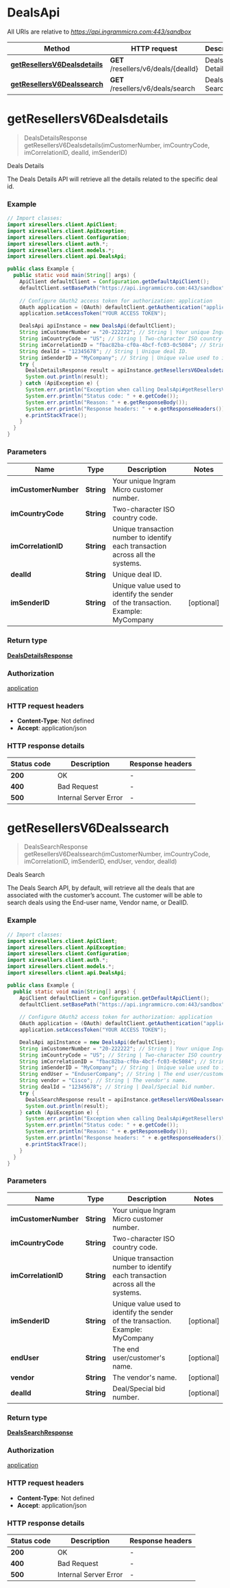 # DealsApi

All URIs are relative to *https://api.ingrammicro.com:443/sandbox*

| Method | HTTP request | Description |
|------------- | ------------- | -------------|
| [**getResellersV6Dealsdetails**](DealsApi.md#getResellersV6Dealsdetails) | **GET** /resellers/v6/deals/{dealId} | Deals Details |
| [**getResellersV6Dealssearch**](DealsApi.md#getResellersV6Dealssearch) | **GET** /resellers/v6/deals/search | Deals Search |


<a id="getResellersV6Dealsdetails"></a>
# **getResellersV6Dealsdetails**
> DealsDetailsResponse getResellersV6Dealsdetails(imCustomerNumber, imCountryCode, imCorrelationID, dealId, imSenderID)

Deals Details

The Deals Details API will retrieve all the details related to the specific deal id.

### Example
```java
// Import classes:
import xiresellers.client.ApiClient;
import xiresellers.client.ApiException;
import xiresellers.client.Configuration;
import xiresellers.client.auth.*;
import xiresellers.client.models.*;
import xiresellers.client.api.DealsApi;

public class Example {
  public static void main(String[] args) {
    ApiClient defaultClient = Configuration.getDefaultApiClient();
    defaultClient.setBasePath("https://api.ingrammicro.com:443/sandbox");
    
    // Configure OAuth2 access token for authorization: application
    OAuth application = (OAuth) defaultClient.getAuthentication("application");
    application.setAccessToken("YOUR ACCESS TOKEN");

    DealsApi apiInstance = new DealsApi(defaultClient);
    String imCustomerNumber = "20-222222"; // String | Your unique Ingram Micro customer number.
    String imCountryCode = "US"; // String | Two-character ISO country code.
    String imCorrelationID = "fbac82ba-cf0a-4bcf-fc03-0c5084"; // String | Unique transaction number to identify each transaction across all the systems.
    String dealId = "12345678"; // String | Unique deal ID.
    String imSenderID = "MyCompany"; // String | Unique value used to identify the sender of the transaction. Example: MyCompany
    try {
      DealsDetailsResponse result = apiInstance.getResellersV6Dealsdetails(imCustomerNumber, imCountryCode, imCorrelationID, dealId, imSenderID);
      System.out.println(result);
    } catch (ApiException e) {
      System.err.println("Exception when calling DealsApi#getResellersV6Dealsdetails");
      System.err.println("Status code: " + e.getCode());
      System.err.println("Reason: " + e.getResponseBody());
      System.err.println("Response headers: " + e.getResponseHeaders());
      e.printStackTrace();
    }
  }
}
```

### Parameters

| Name | Type | Description  | Notes |
|------------- | ------------- | ------------- | -------------|
| **imCustomerNumber** | **String**| Your unique Ingram Micro customer number. | |
| **imCountryCode** | **String**| Two-character ISO country code. | |
| **imCorrelationID** | **String**| Unique transaction number to identify each transaction across all the systems. | |
| **dealId** | **String**| Unique deal ID. | |
| **imSenderID** | **String**| Unique value used to identify the sender of the transaction. Example: MyCompany | [optional] |

### Return type

[**DealsDetailsResponse**](DealsDetailsResponse.md)

### Authorization

[application](../README.md#application)

### HTTP request headers

 - **Content-Type**: Not defined
 - **Accept**: application/json

### HTTP response details
| Status code | Description | Response headers |
|-------------|-------------|------------------|
| **200** | OK |  -  |
| **400** | Bad Request |  -  |
| **500** | Internal Server Error |  -  |

<a id="getResellersV6Dealssearch"></a>
# **getResellersV6Dealssearch**
> DealsSearchResponse getResellersV6Dealssearch(imCustomerNumber, imCountryCode, imCorrelationID, imSenderID, endUser, vendor, dealId)

Deals Search

The Deals Search API, by default, will retrieve all the deals that are associated with the customer’s account. The customer will be able to search deals using the End-user name, Vendor name, or DealID. 

### Example
```java
// Import classes:
import xiresellers.client.ApiClient;
import xiresellers.client.ApiException;
import xiresellers.client.Configuration;
import xiresellers.client.auth.*;
import xiresellers.client.models.*;
import xiresellers.client.api.DealsApi;

public class Example {
  public static void main(String[] args) {
    ApiClient defaultClient = Configuration.getDefaultApiClient();
    defaultClient.setBasePath("https://api.ingrammicro.com:443/sandbox");
    
    // Configure OAuth2 access token for authorization: application
    OAuth application = (OAuth) defaultClient.getAuthentication("application");
    application.setAccessToken("YOUR ACCESS TOKEN");

    DealsApi apiInstance = new DealsApi(defaultClient);
    String imCustomerNumber = "20-222222"; // String | Your unique Ingram Micro customer number.
    String imCountryCode = "US"; // String | Two-character ISO country code.
    String imCorrelationID = "fbac82ba-cf0a-4bcf-fc03-0c5084"; // String | Unique transaction number to identify each transaction across all the systems.
    String imSenderID = "MyCompany"; // String | Unique value used to identify the sender of the transaction. Example: MyCompany
    String endUser = "EnduserCompany"; // String | The end user/customer's name.
    String vendor = "Cisco"; // String | The vendor's name.
    String dealId = "12345678"; // String | Deal/Special bid number.
    try {
      DealsSearchResponse result = apiInstance.getResellersV6Dealssearch(imCustomerNumber, imCountryCode, imCorrelationID, imSenderID, endUser, vendor, dealId);
      System.out.println(result);
    } catch (ApiException e) {
      System.err.println("Exception when calling DealsApi#getResellersV6Dealssearch");
      System.err.println("Status code: " + e.getCode());
      System.err.println("Reason: " + e.getResponseBody());
      System.err.println("Response headers: " + e.getResponseHeaders());
      e.printStackTrace();
    }
  }
}
```

### Parameters

| Name | Type | Description  | Notes |
|------------- | ------------- | ------------- | -------------|
| **imCustomerNumber** | **String**| Your unique Ingram Micro customer number. | |
| **imCountryCode** | **String**| Two-character ISO country code. | |
| **imCorrelationID** | **String**| Unique transaction number to identify each transaction across all the systems. | |
| **imSenderID** | **String**| Unique value used to identify the sender of the transaction. Example: MyCompany | [optional] |
| **endUser** | **String**| The end user/customer&#39;s name. | [optional] |
| **vendor** | **String**| The vendor&#39;s name. | [optional] |
| **dealId** | **String**| Deal/Special bid number. | [optional] |

### Return type

[**DealsSearchResponse**](DealsSearchResponse.md)

### Authorization

[application](../README.md#application)

### HTTP request headers

 - **Content-Type**: Not defined
 - **Accept**: application/json

### HTTP response details
| Status code | Description | Response headers |
|-------------|-------------|------------------|
| **200** | OK |  -  |
| **400** | Bad Request |  -  |
| **500** | Internal Server Error |  -  |


